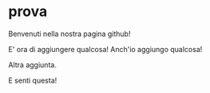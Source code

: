 # prova

Benvenuti nella nostra pagina github!

E' ora di aggiungere qualcosa!
Anch'io aggiungo qualcosa!

Altra aggiunta.

E senti questa!
